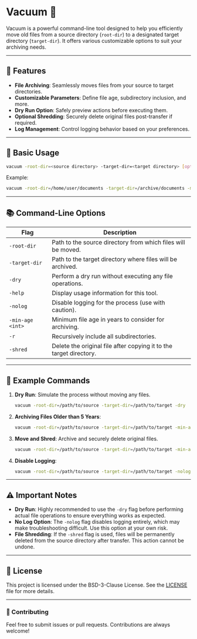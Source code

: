 # Vacuum 🧹

Vacuum is a powerful command-line tool designed to help you efficiently move old files from a source directory (`root-dir`) to a designated target directory (`target-dir`). It offers various customizable options to suit your archiving needs.

---

## 🚀 Features

- **File Archiving**: Seamlessly moves files from your source to target directories.
- **Customizable Parameters**: Define file age, subdirectory inclusion, and more.
- **Dry Run Option**: Safely preview actions before executing them.
- **Optional Shredding**: Securely delete original files post-transfer if required.
- **Log Management**: Control logging behavior based on your preferences.

---

## 🔧 Basic Usage

```bash
vacuum -root-dir=<source directory> -target-dir=<target directory> [options]
```

Example:

```bash
vacuum -root-dir=/home/user/documents -target-dir=/archive/documents -min-age=5 -shred
```

---

## 📚 Command-Line Options

| Flag             | Description                                                        |
| ---------------- | ------------------------------------------------------------------ |
| `-root-dir`      | Path to the source directory from which files will be moved.       |
| `-target-dir`    | Path to the target directory where files will be archived.         |
| `-dry`           | Perform a dry run without executing any file operations.           |
| `-help`          | Display usage information for this tool.                           |
| `-nolog`         | Disable logging for the process (use with caution).                |
| `-min-age <int>` | Minimum file age in years to consider for archiving.               |
| `-r`             | Recursively include all subdirectories.                            |
| `-shred`         | Delete the original file after copying it to the target directory. |

---

## 📝 Example Commands

1. **Dry Run**: Simulate the process without moving any files.

   ```bash
   vacuum -root-dir=/path/to/source -target-dir=/path/to/target -dry
   ```

2. **Archiving Files Older than 5 Years**:

   ```bash
   vacuum -root-dir=/path/to/source -target-dir=/path/to/target -min-age=5
   ```

3. **Move and Shred**: Archive and securely delete original files.

   ```bash
   vacuum -root-dir=/path/to/source -target-dir=/path/to/target -min-age=3 -shred
   ```

4. **Disable Logging**:

   ```bash
   vacuum -root-dir=/path/to/source -target-dir=/path/to/target -nolog
   ```

---

## ⚠️ Important Notes

- **Dry Run**: Highly recommended to use the `-dry` flag before performing actual file operations to ensure everything works as expected.
- **No Log Option**: The `-nolog` flag disables logging entirely, which may make troubleshooting difficult. Use this option at your own risk.
- **File Shredding**: If the `-shred` flag is used, files will be permanently deleted from the source directory after transfer. This action cannot be undone.

---

## 📄 License

This project is licensed under the BSD-3-Clause License. See the [LICENSE](LICENSE) file for more details.

---

### 🌟 Contributing

Feel free to submit issues or pull requests. Contributions are always welcome!
